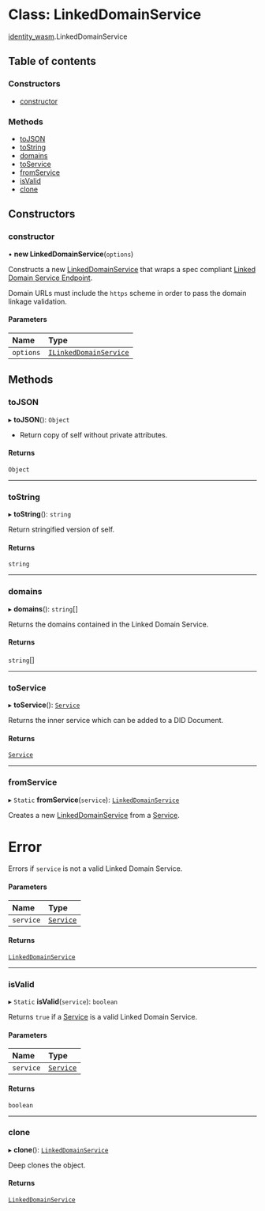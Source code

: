 # Class: LinkedDomainService

[identity\_wasm](../modules/identity_wasm.md).LinkedDomainService

## Table of contents

### Constructors

- [constructor](identity_wasm.LinkedDomainService.md#constructor)

### Methods

- [toJSON](identity_wasm.LinkedDomainService.md#tojson)
- [toString](identity_wasm.LinkedDomainService.md#tostring)
- [domains](identity_wasm.LinkedDomainService.md#domains)
- [toService](identity_wasm.LinkedDomainService.md#toservice)
- [fromService](identity_wasm.LinkedDomainService.md#fromservice)
- [isValid](identity_wasm.LinkedDomainService.md#isvalid)
- [clone](identity_wasm.LinkedDomainService.md#clone)

## Constructors

### constructor

• **new LinkedDomainService**(`options`)

Constructs a new [LinkedDomainService](identity_wasm.LinkedDomainService.md) that wraps a spec compliant [Linked Domain Service Endpoint](https://identity.foundation/.well-known/resources/did-configuration/#linked-domain-service-endpoint).

Domain URLs must include the `https` scheme in order to pass the domain linkage validation.

#### Parameters

| Name | Type |
| :------ | :------ |
| `options` | [`ILinkedDomainService`](../interfaces/identity_wasm.ILinkedDomainService.md) |

## Methods

### toJSON

▸ **toJSON**(): `Object`

* Return copy of self without private attributes.

#### Returns

`Object`

___

### toString

▸ **toString**(): `string`

Return stringified version of self.

#### Returns

`string`

___

### domains

▸ **domains**(): `string`[]

Returns the domains contained in the Linked Domain Service.

#### Returns

`string`[]

___

### toService

▸ **toService**(): [`Service`](identity_wasm.Service.md)

Returns the inner service which can be added to a DID Document.

#### Returns

[`Service`](identity_wasm.Service.md)

___

### fromService

▸ `Static` **fromService**(`service`): [`LinkedDomainService`](identity_wasm.LinkedDomainService.md)

Creates a new [LinkedDomainService](identity_wasm.LinkedDomainService.md) from a [Service](identity_wasm.Service.md).

# Error

Errors if `service` is not a valid Linked Domain Service.

#### Parameters

| Name | Type |
| :------ | :------ |
| `service` | [`Service`](identity_wasm.Service.md) |

#### Returns

[`LinkedDomainService`](identity_wasm.LinkedDomainService.md)

___

### isValid

▸ `Static` **isValid**(`service`): `boolean`

Returns `true` if a [Service](identity_wasm.Service.md) is a valid Linked Domain Service.

#### Parameters

| Name | Type |
| :------ | :------ |
| `service` | [`Service`](identity_wasm.Service.md) |

#### Returns

`boolean`

___

### clone

▸ **clone**(): [`LinkedDomainService`](identity_wasm.LinkedDomainService.md)

Deep clones the object.

#### Returns

[`LinkedDomainService`](identity_wasm.LinkedDomainService.md)

